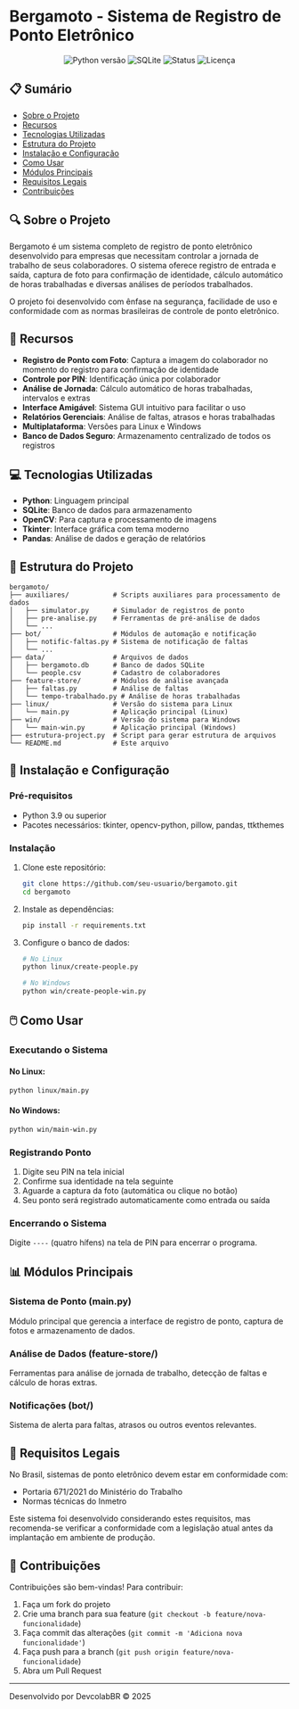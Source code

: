 # Bergamoto - Sistema de Registro de Ponto Eletrônico

<p align="center">
  <img src="https://img.shields.io/badge/Python-3.9+-blue.svg" alt="Python versão">
  <img src="https://img.shields.io/badge/SQLite-3.0-green.svg" alt="SQLite">
  <img src="https://img.shields.io/badge/Status-Em_Desenvolvimento-yellow.svg" alt="Status">
  <img src="https://img.shields.io/badge/Licença-MIT-red.svg" alt="Licença">
</p>

## 📋 Sumário

- [Sobre o Projeto](#-sobre-o-projeto)
- [Recursos](#-recursos)
- [Tecnologias Utilizadas](#-tecnologias-utilizadas)
- [Estrutura do Projeto](#-estrutura-do-projeto)
- [Instalação e Configuração](#-instalação-e-configuração)
- [Como Usar](#-como-usar)
- [Módulos Principais](#-módulos-principais)
- [Requisitos Legais](#-requisitos-legais)
- [Contribuições](#-contribuições)

## 🔍 Sobre o Projeto

Bergamoto é um sistema completo de registro de ponto eletrônico desenvolvido para empresas que necessitam controlar a jornada de trabalho de seus colaboradores. O sistema oferece registro de entrada e saída, captura de foto para confirmação de identidade, cálculo automático de horas trabalhadas e diversas análises de períodos trabalhados.

O projeto foi desenvolvido com ênfase na segurança, facilidade de uso e conformidade com as normas brasileiras de controle de ponto eletrônico.

## 🚀 Recursos

- **Registro de Ponto com Foto**: Captura a imagem do colaborador no momento do registro para confirmação de identidade
- **Controle por PIN**: Identificação única por colaborador
- **Análise de Jornada**: Cálculo automático de horas trabalhadas, intervalos e extras
- **Interface Amigável**: Sistema GUI intuitivo para facilitar o uso
- **Relatórios Gerenciais**: Análise de faltas, atrasos e horas trabalhadas
- **Multiplataforma**: Versões para Linux e Windows
- **Banco de Dados Seguro**: Armazenamento centralizado de todos os registros

## 💻 Tecnologias Utilizadas

- **Python**: Linguagem principal
- **SQLite**: Banco de dados para armazenamento
- **OpenCV**: Para captura e processamento de imagens
- **Tkinter**: Interface gráfica com tema moderno
- **Pandas**: Análise de dados e geração de relatórios

## 📂 Estrutura do Projeto

```
bergamoto/
├── auxiliares/           # Scripts auxiliares para processamento de dados
│   ├── simulator.py      # Simulador de registros de ponto
│   ├── pre-analise.py    # Ferramentas de pré-análise de dados
│   └── ...
├── bot/                  # Módulos de automação e notificação
│   ├── notific-faltas.py # Sistema de notificação de faltas
│   └── ...
├── data/                 # Arquivos de dados
│   ├── bergamoto.db      # Banco de dados SQLite
│   └── people.csv        # Cadastro de colaboradores
├── feature-store/        # Módulos de análise avançada
│   ├── faltas.py         # Análise de faltas
│   └── tempo-trabalhado.py # Análise de horas trabalhadas
├── linux/                # Versão do sistema para Linux
│   └── main.py           # Aplicação principal (Linux)
├── win/                  # Versão do sistema para Windows
│   └── main-win.py       # Aplicação principal (Windows)
├── estrutura-project.py  # Script para gerar estrutura de arquivos
└── README.md             # Este arquivo
```

## 🔧 Instalação e Configuração

### Pré-requisitos

- Python 3.9 ou superior
- Pacotes necessários: tkinter, opencv-python, pillow, pandas, ttkthemes

### Instalação

1. Clone este repositório:
   ```bash
   git clone https://github.com/seu-usuario/bergamoto.git
   cd bergamoto
   ```

2. Instale as dependências:
   ```bash
   pip install -r requirements.txt
   ```

3. Configure o banco de dados:
   ```bash
   # No Linux
   python linux/create-people.py
   
   # No Windows
   python win/create-people-win.py
   ```

## 🖱️ Como Usar

### Executando o Sistema

#### No Linux:
```bash
python linux/main.py
```

#### No Windows:
```bash
python win/main-win.py
```

### Registrando Ponto

1. Digite seu PIN na tela inicial
2. Confirme sua identidade na tela seguinte
3. Aguarde a captura da foto (automática ou clique no botão)
4. Seu ponto será registrado automaticamente como entrada ou saída

### Encerrando o Sistema

Digite `----` (quatro hífens) na tela de PIN para encerrar o programa.

## 📊 Módulos Principais

### Sistema de Ponto (main.py)
Módulo principal que gerencia a interface de registro de ponto, captura de fotos e armazenamento de dados.

### Análise de Dados (feature-store/)
Ferramentas para análise de jornada de trabalho, detecção de faltas e cálculo de horas extras.

### Notificações (bot/)
Sistema de alerta para faltas, atrasos ou outros eventos relevantes.

## 📜 Requisitos Legais

No Brasil, sistemas de ponto eletrônico devem estar em conformidade com:
- Portaria 671/2021 do Ministério do Trabalho
- Normas técnicas do Inmetro

Este sistema foi desenvolvido considerando estes requisitos, mas recomenda-se verificar a conformidade com a legislação atual antes da implantação em ambiente de produção.

## 🤝 Contribuições

Contribuições são bem-vindas! Para contribuir:

1. Faça um fork do projeto
2. Crie uma branch para sua feature (`git checkout -b feature/nova-funcionalidade`)
3. Faça commit das alterações (`git commit -m 'Adiciona nova funcionalidade'`)
4. Faça push para a branch (`git push origin feature/nova-funcionalidade`)
5. Abra um Pull Request

---

Desenvolvido por DevcolabBR © 2025
